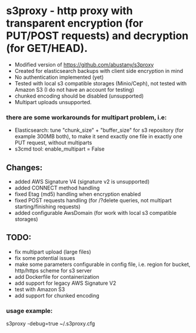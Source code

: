 # s3proxy - http proxy with transparent encryption (for PUT/POST requests) and decryption (for GET/HEAD).

- Modified version of https://github.com/abustany/s3proxy
- Created for elasticsearch backups with client side encryption in mind
- No authentication implemented (yet)
- Tested with local s3 compatible storages (Minio/Ceph), not tested with Amazon S3 (I do not have an account for testing)
- chunked encoding should be disabled (unsupported)
- Multipart uploads unsupported.
###  there are some workarounds for multipart problem, i.e:
  - Elasticsearch: tune "chunk_size" + "buffer_size" for s3 repository (for example 300MB both), to make it send exactly one file in exactly one PUT request, without multiparts
  - s3cmd tool: enable_multipart = False 

## Changes:
- added AWS Signature V4 (signature v2 is unsupported)
- added CONNECT method handling
- fixed Etag (md5) handling when encryption enabled
- fixed POST requests handling (for /?delete queries, not multipart starting/finishing requests)
- added configurable AwsDomain (for work with local s3 compatible storages)

## TODO:
- fix multipart upload (large files)
- fix some potential issues
- make some parameters configurable in config file, i.e. region for bucket, http/https scheme for s3 server
- add Dockerfile for containerization
- add support for legacy AWS Signature V2
- test with Amazon S3
- add support for chunked encoding

### usage example:
s3proxy -debug=true ~/.s3proxy.cfg
